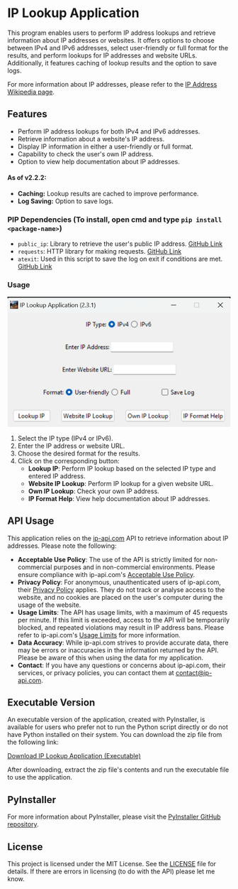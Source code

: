 # IP Lookup Application

This program enables users to perform IP address lookups and retrieve information about IP addresses or websites. It offers options to choose between IPv4 and IPv6 addresses, select user-friendly or full format for the results, and perform lookups for IP addresses and website URLs. Additionally, it features caching of lookup results and the option to save logs.

For more information about IP addresses, please refer to the [IP Address Wikipedia page](https://en.wikipedia.org/wiki/IP_address).

## Features
- Perform IP address lookups for both IPv4 and IPv6 addresses.
- Retrieve information about a website's IP address.
- Display IP information in either a user-friendly or full format.
- Capability to check the user's own IP address.
- Option to view help documentation about IP addresses.

#### As of v2.2.2:
- **Caching:** Lookup results are cached to improve performance.
- **Log Saving:** Option to save logs.

### PIP Dependencies (To install, open cmd and type `pip install <package-name>`)
- `public_ip`: Library to retrieve the user's public IP address. [GitHub Link](https://github.com/vterron/public-ip)
- `requests`: HTTP library for making requests. [GitHub Link](https://github.com/psf/requests)
- `atexit`: Used in this script to save the log on exit if conditions are met. [GitHub Link](https://github.com/python/cpython/blob/main/Modules%2Fatexitmodule.c)

### Usage
![Screenshot of application](README_Images/GUI_Image.png)
1. Select the IP type (IPv4 or IPv6).
2. Enter the IP address or website URL.
3. Choose the desired format for the results.
4. Click on the corresponding button:
    - **Lookup IP**: Perform IP lookup based on the selected IP type and entered IP address.
    - **Website IP Lookup**: Perform IP lookup for a given website URL.
    - **Own IP Lookup**: Check your own IP address.
    - **IP Format Help**: View help documentation about IP addresses.

## API Usage
This application relies on the [ip-api.com](http://ip-api.com) API to retrieve information about IP addresses. Please note the following:
- **Acceptable Use Policy**: The use of the API is strictly limited for non-commercial purposes and in non-commercial environments. Please ensure compliance with ip-api.com's [Acceptable Use Policy](https://ip-api.com/docs/legal#acceptable-use).
- **Privacy Policy**: For anonymous, unauthenticated users of ip-api.com, their [Privacy Policy](https://ip-api.com/docs/legal#privacy-policy) applies. They do not track or analyse access to the website, and no cookies are placed on the user's computer during the usage of the website.
- **Usage Limits**: The API has usage limits, with a maximum of 45 requests per minute. If this limit is exceeded, access to the API will be temporarily blocked, and repeated violations may result in IP address bans. Please refer to ip-api.com's [Usage Limits](https://ip-api.com/docs/legal#usage-limits) for more information.
- **Data Accuracy**: While ip-api.com strives to provide accurate data, there may be errors or inaccuracies in the information returned by the API. Please be aware of this when using the data for my application.
- **Contact**: If you have any questions or concerns about ip-api.com, their services, or privacy policies, you can contact them at contact@ip-api.com.

## Executable Version

An executable version of the application, created with PyInstaller, is available for users who prefer not to run the Python script directly or do not have Python installed on their system. You can download the zip file from the following link:

[Download IP Lookup Application (Executable)](exe_version/)

After downloading, extract the zip file's contents and run the executable file to use the application.

## PyInstaller
For more information about PyInstaller, please visit the [PyInstaller GitHub repository](https://github.com/pyinstaller/pyinstaller).

## License
This project is licensed under the MIT License. See the [LICENSE](LICENSE) file for details. If there are errors in licensing (to do with the API) please let me know.
